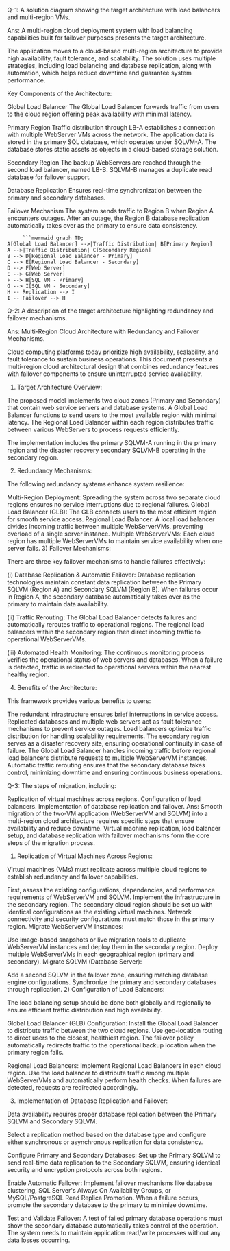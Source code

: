 Q-1: A solution diagram showing the target architecture with load balancers and multi-region VMs.

Ans: A multi-region cloud deployment system with load balancing capabilities built for failover purposes presents the target architecture.

The application moves to a cloud-based multi-region architecture to provide high availability, fault tolerance, and scalability. The solution uses multiple strategies, including load balancing and database replication, along with automation, which helps reduce downtime and guarantee system performance.

Key Components of the Architecture:

Global Load Balancer
The Global Load Balancer forwards traffic from users to the cloud region offering peak availability with minimal latency.

Primary Region
Traffic distribution through LB-A establishes a connection with multiple WebServer VMs across the network.
The application data is stored in the primary SQL database, which operates under SQLVM-A.
The database stores static assets as objects in a cloud-based storage solution.

Secondary Region
The backup WebServers are reached through the second load balancer, named LB-B.
SQLVM-B manages a duplicate read database for failover support.

Database Replication
Ensures real-time synchronization between the primary and secondary databases.

Failover Mechanism
The system sends traffic to Region B when Region A encounters outages.
After an outage, the Region B database replication automatically takes over as the primary to ensure data consistency.

         ```mermaid graph TD;
    A[Global Load Balancer] -->|Traffic Distribution| B[Primary Region]
    A -->|Traffic Distribution| C[Secondary Region]
    B --> D[Regional Load Balancer - Primary]
    C --> E[Regional Load Balancer - Secondary]
    D --> F[Web Server]
    E --> G[Web Server]
    F --> H[SQL VM - Primary]
    G --> I[SQL VM - Secondary]
    H -- Replication --> I
    I -- Failover --> H



Q-2: A description of the target architecture highlighting redundancy and failover mechanisms.

Ans: Multi-Region Cloud Architecture with Redundancy and Failover Mechanisms.

Cloud computing platforms today prioritize high availability, scalability, and fault tolerance to sustain business operations. This document presents a multi-region cloud architectural design that combines redundancy features with failover components to ensure uninterrupted service availability.

1) Target Architecture Overview:

The proposed model implements two cloud zones (Primary and Secondary) that contain web service servers and database systems. A Global Load Balancer functions to send users to the most available region with minimal latency. The Regional Load Balancer within each region distributes traffic between various WebServers to process requests efficiently.

The implementation includes the primary SQLVM-A running in the primary region and the disaster recovery secondary SQLVM-B operating in the secondary region.

2) Redundancy Mechanisms:

The following redundancy systems enhance system resilience:

Multi-Region Deployment: Spreading the system across two separate cloud regions ensures no service interruptions due to regional failures.
Global Load Balancer (GLB): The GLB connects users to the most efficient region for smooth service access.
Regional Load Balancer: A local load balancer divides incoming traffic between multiple WebServerVMs, preventing overload of a single server instance.
Multiple WebServerVMs: Each cloud region has multiple WebServerVMs to maintain service availability when one server fails.
3) Failover Mechanisms:

There are three key failover mechanisms to handle failures effectively:

(i) Database Replication & Automatic Failover:
Database replication technologies maintain constant data replication between the Primary SQLVM (Region A) and Secondary SQLVM (Region B). When failures occur in Region A, the secondary database automatically takes over as the primary to maintain data availability.

(ii) Traffic Rerouting:
The Global Load Balancer detects failures and automatically reroutes traffic to operational regions. The regional load balancers within the secondary region then direct incoming traffic to operational WebServerVMs.

(iii) Automated Health Monitoring:
The continuous monitoring process verifies the operational status of web servers and databases. When a failure is detected, traffic is redirected to operational servers within the nearest healthy region.

4) Benefits of the Architecture:

This framework provides various benefits to users:

The redundant infrastructure ensures brief interruptions in service access.
Replicated databases and multiple web servers act as fault tolerance mechanisms to prevent service outages.
Load balancers optimize traffic distribution for handling scalability requirements.
The secondary region serves as a disaster recovery site, ensuring operational continuity in case of failure.
The Global Load Balancer handles incoming traffic before regional load balancers distribute requests to multiple WebServerVM instances. Automatic traffic rerouting ensures that the secondary database takes control, minimizing downtime and ensuring continuous business operations.


Q-3: The steps of migration, including:

Replication of virtual machines across regions.
Configuration of load balancers.
Implementation of database replication and failover.
Ans: Smooth migration of the two-VM application (WebServerVM and SQLVM) into a multi-region cloud architecture requires specific steps that ensure availability and reduce downtime. Virtual machine replication, load balancer setup, and database replication with failover mechanisms form the core steps of the migration process.

1) Replication of Virtual Machines Across Regions:

Virtual machines (VMs) must replicate across multiple cloud regions to establish redundancy and failover capabilities.

First, assess the existing configurations, dependencies, and performance requirements of WebServerVM and SQLVM.
Implement the infrastructure in the secondary region.
The secondary cloud region should be set up with identical configurations as the existing virtual machines.
Network connectivity and security configurations must match those in the primary region.
Migrate WebServerVM Instances:

Use image-based snapshots or live migration tools to duplicate WebServerVM instances and deploy them in the secondary region.
Deploy multiple WebServerVMs in each geographical region (primary and secondary).
Migrate SQLVM (Database Server):

Add a second SQLVM in the failover zone, ensuring matching database engine configurations.
Synchronize the primary and secondary databases through replication.
2) Configuration of Load Balancers:

The load balancing setup should be done both globally and regionally to ensure efficient traffic distribution and high availability.

Global Load Balancer (GLB) Configuration:
Install the Global Load Balancer to distribute traffic between the two cloud regions. Use geo-location routing to direct users to the closest, healthiest region. The failover policy automatically redirects traffic to the operational backup location when the primary region fails.

Regional Load Balancers:
Implement Regional Load Balancers in each cloud region. Use the load balancer to distribute traffic among multiple WebServerVMs and automatically perform health checks. When failures are detected, requests are redirected accordingly.

3) Implementation of Database Replication and Failover:

Data availability requires proper database replication between the Primary SQLVM and Secondary SQLVM.

Select a replication method based on the database type and configure either synchronous or asynchronous replication for data consistency.

Configure Primary and Secondary Databases:
Set up the Primary SQLVM to send real-time data replication to the Secondary SQLVM, ensuring identical security and encryption protocols across both regions.

Enable Automatic Failover:
Implement failover mechanisms like database clustering, SQL Server's Always On Availability Groups, or MySQL/PostgreSQL Read Replica Promotion. When a failure occurs, promote the secondary database to the primary to minimize downtime.

Test and Validate Failover:
A test of failed primary database operations must show the secondary database automatically takes control of the operation.
The system needs to maintain application read/write processes without any data losses occurring.
